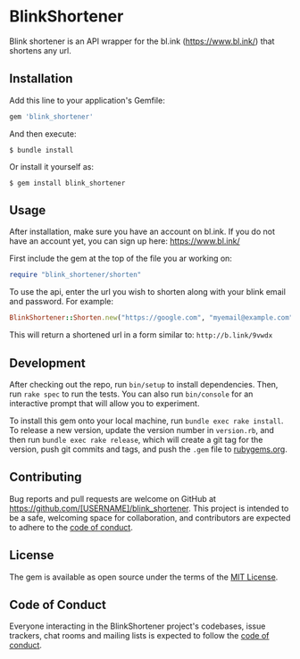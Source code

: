 # BlinkShortener

Blink shortener is an API wrapper for the bl.ink (https://www.bl.ink/) that shortens any url.

## Installation

Add this line to your application's Gemfile:

```ruby
gem 'blink_shortener'
```

And then execute:

    $ bundle install

Or install it yourself as:

    $ gem install blink_shortener

## Usage

After installation, make sure you have an account on bl.ink. If you do not have an account yet, you can sign up here: https://www.bl.ink/

First include the gem at the top of the file you ar working on:

```ruby
require "blink_shortener/shorten"
```

To use the api, enter the url you wish to shorten along with your blink email and password. For example:

```ruby
BlinkShortener::Shorten.new("https://google.com", "myemail@example.com", "mypassword").shorten
```

This will return a shortened url in a form similar to: `http://b.link/9vwdx`

## Development

After checking out the repo, run `bin/setup` to install dependencies. Then, run `rake spec` to run the tests. You can also run `bin/console` for an interactive prompt that will allow you to experiment.

To install this gem onto your local machine, run `bundle exec rake install`. To release a new version, update the version number in `version.rb`, and then run `bundle exec rake release`, which will create a git tag for the version, push git commits and tags, and push the `.gem` file to [rubygems.org](https://rubygems.org).

## Contributing

Bug reports and pull requests are welcome on GitHub at https://github.com/[USERNAME]/blink_shortener. This project is intended to be a safe, welcoming space for collaboration, and contributors are expected to adhere to the [code of conduct](https://github.com/[USERNAME]/blink_shortener/blob/master/CODE_OF_CONDUCT.md).

## License

The gem is available as open source under the terms of the [MIT License](https://opensource.org/licenses/MIT).

## Code of Conduct

Everyone interacting in the BlinkShortener project's codebases, issue trackers, chat rooms and mailing lists is expected to follow the [code of conduct](https://github.com/[USERNAME]/blink_shortener/blob/master/CODE_OF_CONDUCT.md).

